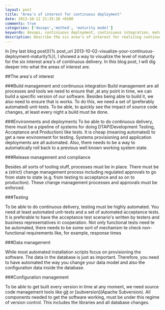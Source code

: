 ```yaml
---
layout: post
title: "Area's of interest for continuous deployment"
date: 2013-10-12 21:25:10 +0100
comments: true
categories: ['devops','method', 'maturity model']
keywords: devops, continiuous deployment, continiuous integration, maturity, cmm
description: Describe the six area's of interest for realizing continuous delivery
---
```

In [my last blog post]({% post_url 2013-10-02-visualize-your-continuous-deployment-maturity%}), I showed a way to visualize the level of maturity for the six interest area's of continuous delivery. In this blog post,  I will dig deeper into what the areas of interest are.

<!-- more -->

##The area's of interest

###Build management and continuous integration
Build management are all processes and tools we need to ensure that ,at any point in time, we can build a specific version of our software. Besides being able to build it, we also need to ensure that is works. To do this, we need a set of (preferably automated) unit-tests. To be able, to quickly see the impact of source code changes, at least every night a build must be done.

###Environments and deployments
To be able to do continuous delivery, there must be a pipeline of systems for doing DTAP(Development Testing, Acceptance and Production) like tests. It is cheap (meaning automated) to get a new environment for testing. Systems provisioning and application deployments are all automated. Also, there needs to be a way to automatically roll back to a previous well known working system state.

###Release management and compliance

Besides all sorts of tooling stuff, processes must be in place. There must be a (strict) change management process including regulated approvals to go from state to state (e.g. from testing to acceptance and so on to production). These change management processes and approvals must be enforced.

###Testing

To be able to do continuous delivery, testing must be highly automated. You need at least automated unit-tests and a set of automated acceptance tests. It is preferable to have the acceptance test scenario's written by testers and business representatives in cooperation. Not only functional tests need te be automated, there needs to be some sort of mechanism te check non-functional requirements like, for example, response times

###Data management

While most automated installation scripts focus on provisioning the software. The data in the database is just as important. Therefore, you need to have automated the way you change your data model and also the configuration data inside the database.

###Configuration management

To be able to get built every version in time at any moment,  we need source code management tools like [git](http://git-scm.com/) or [subversion](Apache Subversion). All components needed to get the software working, must be under this regime of version control. This includes the libraries and all database changes.

